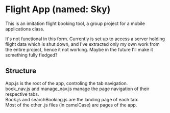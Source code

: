 # Flight App (named: Sky)
This is an imitation flight booking tool, a group project for a mobile applications class.   

It's not functional in this form. Currently is set up to access a server holding flight data which is shut down, and I've extracted only my own work from the entire project, hence it not working. Maybe in the future I'll make it something fully fledged?

## Structure
App.js is the root of the app, controling the tab navigation.   
book_nav.js and manage_nav.js manage the page navigation of their respective tabs.  
Book.js and searchBooking.js are the landing page of each tab.  
Most of the other .js files (in camelCase) are pages of the app.   